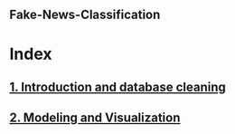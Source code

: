## Fake-News-Classification

# Index

## [1. Introduction and database cleaning]()



## [2. Modeling and Visualization]()